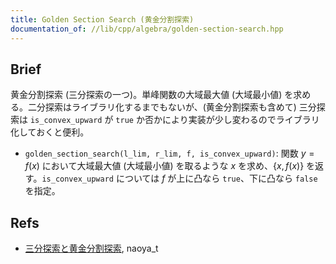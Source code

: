 ```yaml
---
title: Golden Section Search (黄金分割探索)
documentation_of: //lib/cpp/algebra/golden-section-search.hpp
---
```

## Brief
黄金分割探索 (三分探索の一つ)。単峰関数の大域最大値 (大域最小値) を求める。二分探索はライブラリ化するまでもないが、(黄金分割探索も含めて) 三分探索は `is_convex_upward` が `true` か否かにより実装が少し変わるのでライブラリ化しておくと便利。

* `golden_section_search(l_lim, r_lim, f, is_convex_upward)`: 関数 $y = f(x)$ において大域最大値 (大域最小値) を取るような $x$ を求め、$\{x, f(x)\}$ を返す。`is_convex_upward` については $f$ が上に凸なら `true`、下に凸なら `false` を指定。

## Refs
* [三分探索と黄金分割探索](https://naoyat.hatenablog.jp/entry/2012/01/04/231801), naoya_t
